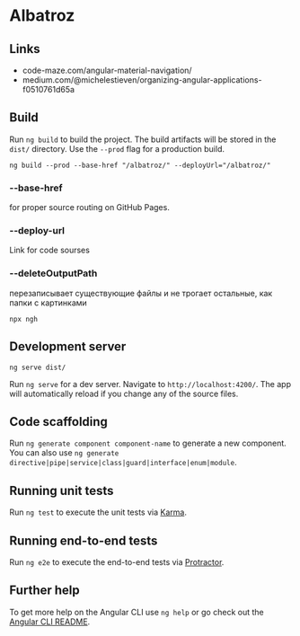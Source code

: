 # Albatroz

## Links
 - code-maze.com/angular-material-navigation/
 - medium.com/@michelestieven/organizing-angular-applications-f0510761d65a

## Build

Run `ng build` to build the project. The build artifacts will be stored in the `dist/` directory. Use the `--prod` flag for a production build.

```
ng build --prod --base-href "/albatroz/" --deployUrl="/albatroz/"
```

### --base-href
  for proper source routing on GitHub Pages.

### --deploy-url
  Link for code sourses <script src="/albatroz/main.e09a...4b74.js"></script>

### --deleteOutputPath
  перезаписывает существующие файлы и не трогает остальные, как папки с картинками

```
npx ngh
```


## Development server
```
ng serve dist/
```
Run `ng serve` for a dev server. Navigate to `http://localhost:4200/`. The app will automatically reload if you change any of the source files.

## Code scaffolding

Run `ng generate component component-name` to generate a new component. You can also use `ng generate directive|pipe|service|class|guard|interface|enum|module`.

## Running unit tests

Run `ng test` to execute the unit tests via [Karma](https://karma-runner.github.io).

## Running end-to-end tests

Run `ng e2e` to execute the end-to-end tests via [Protractor](http://www.protractortest.org/).

## Further help

To get more help on the Angular CLI use `ng help` or go check out the [Angular CLI README](https://github.com/angular/angular-cli/blob/master/README.md).
